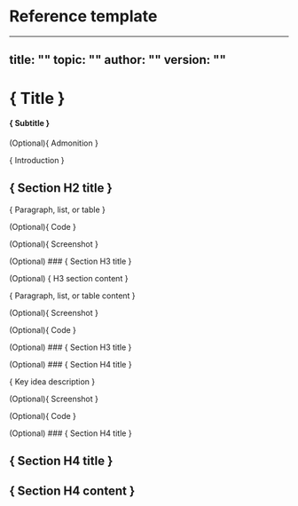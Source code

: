 # Reference template <!-- This is an informative header; remove it before merging your content. -->

<!-- Document layout

| #   | Element            | Format                        | Required   |
|:----|:------------------ |:----------------------------- |:---------- |
| 1   | Title              | H1                            | Yes        |
| 2   | Subtitle           | H4                            | Yes        |
| 3   | Admonition         | Information admonition        | No         |
| 4   | Introduction       | Paragraph                     | Yes        |
| 5   | H2 section title   | H2                            | Yes        |
| 6   | H2 section content | Paragraph, list, table        | Yes        |
| 7   | → Section body     | Paragraph, list, table        | Yes        |
| 8   | → Code     | Fenced block                  | No         |
| 9   | → Screenshot       | Image                         | No         |
| 10  | → Admonition       | Admonition                    | No         |
| 11  | H3 section title   | H3                            | No         |
| 12  | H3 section content | Same as H2  | No         |
| 12  | H4 section title   | H4                            | No         |
| 13  | H4 section content | Same as H2  | No         |
| 14  | H5-H6 section      | -                             | Forbidden  |
| 15  | Further reading    | -                             | Forbidden  |

-->

---
title: ""
topic: ""
author: ""
version: ""
---

# { Title }

<!--
Guidelines:

- Reference titles use a precise noun phrase of no more than 60 characters or 7 words.
- Lead the sentence with the lookup object. For example, use "Codex API limits" instead of "Limits of the Codex API".
- Omit verbs, imperatives, and questions, such as "configure", "using", "how to", or "what is".
- If necessary, use cue words to signal the content type: "reference", "syntax", or "commands".
- Avoid meta-descriptions, such as "list of", "table of", "overview of", "description of", or similar.

> ⚙️ **Examples:**
>
> - *Workflow syntax for Codex Actions*
> - *Codex CLI commands reference*
> - *Environment variables for GitHub Codespaces*
> - *Waku v2 protocol reference*

> ℹ️ **Note:**
> 
> For more information and examples, check out the [reference title](../../docs-standards/10-structure-the-content/reference-help-me-to-remember.md#title) standards.
-->

#### { Subtitle }

<!--
Guidelines:

- Single sentence with no links, list items, or formatting. Ends with a period.
- Use H4 headings format. Stay under 120 characters / 20 words.
- Focus on the lookup object (Codex CLI syntax, Waku configuration options, etc.).
- Adds new value beyond the title. It should not repeat the title or be a rephrased version of it.

> ⚙️ **Example:**
>
>- *Workflow files use YAML syntax to define the steps and conditions for running Codex Actions.*
>- *Find information about the Codex CLI commands, including their syntax and usage.*
>- *You can use workflow commands when running shell commands in a workflow.*
>- *Using a YAML file, you can configure the Waku v2 protocol options.*

> ℹ️ **Note:**
>
> For more information, check out the [reference subtitle](../../docs-standards/10-structure-the-content/01-document-types/reference.md#subtitle) standards.
-->

(Optional){ Admonition }

<!--
This information-type admonition is exclusively to alert readers about who can use this feature and shouldn't be used for any other information. For example, a feature is only available to specific application role or using a specific tool or interface.

> ⚙️ **Example:**
>
> *This feature is available to users with the **Admin** role in the application.*

> ℹ️ **Note:**
>
> For more information, check out [Admonitions](../../docs-standards/20-style-the-content/12-admonitions.md)
-->

{ Introduction }

<!--
Guidelines:

- No headings.
- One or two sentences in a single paragraph to give context.

> ℹ️ **Note:**
>
> For examples, check out [reference introduction](../../docs-standards/10-structure-the-content/01-document-types/reference.md#introduction) standards and [reference example](./reference-example.md).
-->

## { Section H2 title }

<!--
Use H2 headings to break down long list or tables into sections. For example, you can use H2 headings to separate different categories of commands or options (configuration, authentication, etc.).

Guidelines:

Use simple section titles. Refer to this list of common section titles:

| Heading text (choose one) | Typical content |
|:--------------------------|:----------------|
| **Overview** / **Description** / **Purpose** | A brief definition of the item plus why and when you would use it. |
| **Usage** / **Synopsis** / **Syntax** | Show the command or a short config example with required and optional parts. |
| **Options** / **Flags** / **Parameters** / **Arguments** | A table or list that explains each option or parameter, its purpose, accepted values, and defaults. |
| **Examples** / **Example Usage** | One or more runnable examples that demonstrate common tasks. |
| **Return values** / **Output** / **Exit codes** | A table or list of possible log lines or numeric exit codes with their meaning. |
| **Errors** / **Troubleshooting** | Typical error messages, their causes, and concise fixes or links to deeper troubleshooting guides. |

{ Section H2 content }

<!--
Guidelines:
- One H2 section = one concept. Don't mix two ideas under the same heading.
- Arrange H2 sections from general to specific, or from most important to least important.
- 
- Stop at H4. Deeper levels (H5, H6) are forbidden.
- If you add an H3, at least one sibling H3 must follow or the split is unnecessary.

> ℹ️ **Note:**
>
> For more information, check out the [Using headings to organize content](../../docs-standards/10-structure-the-content/concept-help-me-to-understand.md#using-headings-to-organize-content) in the docs standards.
-->

{ Paragraph, list, or table }

(Optional){ Code }

<!--
> ℹ️ **Note:**
>
> For more information, check out [Code](../../docs-standards/20-style-the-content/13-code.md)
-->

(Optional){ Screenshot }

<!--
> ℹ️ **Note:**
>
> For more information, check out [Screenshots](../../docs-standards/30-work-with-media/02-screenshots.md)
-->

(Optional) ### { Section H3 title }

<!-- **First H3**
H3 is used to break down the main H2 section into smaller, more manageable parts. Use it to provide additional details or sub-sections that are relevant to the main section.
-->

(Optional) { H3 section content }

<!-- Try to limit the document depth to H3. -->

{ Paragraph, list, or table content }

(Optional){ Screenshot }

(Optional){ Code }

(Optional) ### { Section H3 title }

<!-- **Second H3**
Only add an H3 when you have two or more sibling subsections or a clear need for a linkable anchor (e.g., "Parameters", "Example").
-->

(Optional) ### { Section H4 title }

{ Key idea description }

(Optional){ Screenshot }

(Optional){ Code }

(Optional) ### { Section H4 title }

## { Section H4 title }

<!-- Stop at H4. Deeper levels (H5, H6) are forbidden. -->

## { Section H4 content }

<!--
This is rarely used and you should avoid it. In most cases, using a table or list under the previous header is a better option.
-->
